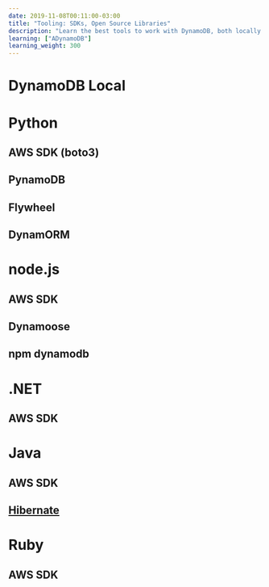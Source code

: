 ```yaml
---
date: 2019-11-08T00:11:00-03:00
title: "Tooling: SDKs, Open Source Libraries"
description: "Learn the best tools to work with DynamoDB, both locally and in the cloud"
learning: ["ADynamoDB"]
learning_weight: 300
---
```


# DynamoDB Local

# Python

## AWS SDK (boto3)

## PynamoDB

## Flywheel

## DynamORM

# node.js

## AWS SDK

## Dynamoose

## npm dynamodb

# .NET

## AWS SDK

# Java

## AWS SDK

## [Hibernate](https://www.cdata.com/kb/tech/dynamodb-jdbc-hibernate.rst)

# Ruby

## AWS SDK
